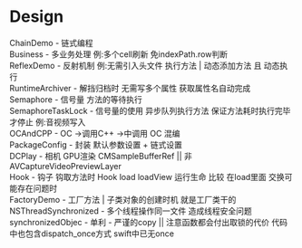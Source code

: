 # Design
ChainDemo           - 链式编程 <br>
Business            - 多业务处理 例:多个cell刷新 免indexPath.row判断 <br>
ReflexDemo          - 反射机制  例:无需引入头文件 执行方法 | 动态添加方法 且 动态执行 <br>
RuntimeArchiver     - 解挡归档时 无需写多个属性  获取属性名自动完成 <br>
Semaphore           - 信号量 方法的等待执行 <br>
SemaphoreTaskLock   - 信号量的使用 异步队列执行方法 保证方法耗时执行完毕 才停止 例:音视频写入 <br>
OCAndCPP            - OC ->调用C++ ->中调用 OC  混编<br>
PackageConfig       - 封装 默认参数设置 + 链式设置 <br>
DCPlay              - 相机 GPU渲染 CMSampleBufferRef || 非AVCaptureVideoPreviewLayer <br>
Hook                - 钩子 钩取方法时 Hook load loadView 运行生命 比较 在load里面 交换可能存在问题时 <br>
FactoryDemo         - 工厂方法 | 子类对象的创建时机 就是工厂类干的 <br>
NSThreadSynchronized - 多个线程操作同一文件 造成线程安全问题 <br>
synchronizedObjec    - 单利 - 严谨的copy || 注意函数都会付出取锁的代价 代码中也包含dispatch_once方式 swift中已无once <br>
